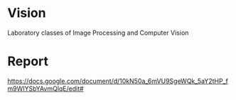 # Vision
Laboratory classes of Image Processing and Computer Vision

# Report 
https://docs.google.com/document/d/10kN50a_6mVU9SgeWQk_5aY2tHP_fm9WIYSbYAvmQlqE/edit#
